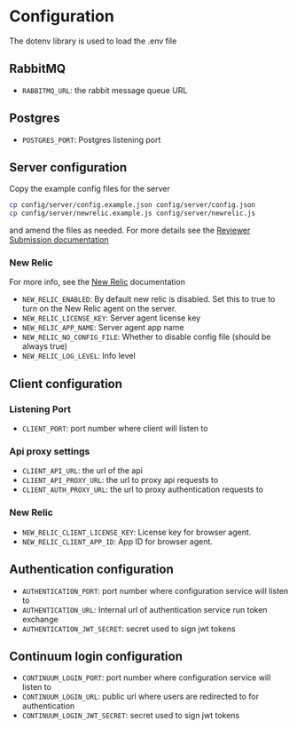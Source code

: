 # Configuration

The dotenv library is used to load the .env file

## RabbitMQ
* `RABBITMQ_URL`: the rabbit message queue URL

## Postgres
* `POSTGRES_PORT`: Postgres listening port

## Server configuration

Copy the example config files for the server
```sh
cp config/server/config.example.json config/server/config.json
cp config/server/newrelic.example.js config/server/newrelic.js
```

and amend the files as needed. For more details see the [Reviewer Submission documentation](https://github.com/libero/reviewer-submission/blob/master/docs/configuration.md)

### New Relic

For more info, see the [New Relic](https://docs.newrelic.com/docs/agents/nodejs-agent/installation-configuration/nodejs-agent-configuration) documentation

* `NEW_RELIC_ENABLED`: By default new relic is disabled. Set this to true to turn on the New Relic agent on the server.
* `NEW_RELIC_LICENSE_KEY`: Server agent license key
* `NEW_RELIC_APP_NAME`: Server agent app name
* `NEW_RELIC_NO_CONFIG_FILE`: Whether to disable config file (should be always true)
* `NEW_RELIC_LOG_LEVEL`: Info level


## Client configuration

### Listening Port
* `CLIENT_PORT`: port number where client will listen to

### Api proxy settings
* `CLIENT_API_URL`: the url of the api
* `CLIENT_API_PROXY_URL`: the url to proxy api requests to 
* `CLIENT_AUTH_PROXY_URL`: the url to proxy authentication requests to

### New Relic
* `NEW_RELIC_CLIENT_LICENSE_KEY`: License key for browser agent.
* `NEW_RELIC_CLIENT_APP_ID`: App ID for browser agent.


## Authentication configuration

* `AUTHENTICATION_PORT`: port number where configuration service will listen to
* `AUTHENTICATION_URL`: Internal url of authentication service run token exchange
* `AUTHENTICATION_JWT_SECRET`: secret used to sign jwt tokens


## Continuum login configuration

* `CONTINUUM_LOGIN_PORT`: port number where configuration service will listen to
* `CONTINUUM_LOGIN_URL`: public url where users are redirected to for authentication
* `CONTINUUM_LOGIN_JWT_SECRET`: secret used to sign jwt tokens
